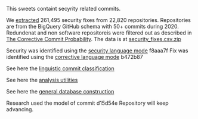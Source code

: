 This sweets containt secyrity related commits.

We [extracted](https://github.com/evidencebp/sweets/blob/main/security/code/security_fixes.sql) 261,495 security fixes from 22,820 repositories.
Repositories are from the BigQuery GitHub schema with 50+ commits during 2020.
Redundenat and non software repositoreis were filtered out as described in [The Corrective Commit Probability](https://arxiv.org/pdf/2007.10912.pdf).
The data is at [security_fixes.csv.zip](https://github.com/evidencebp/sweets/blob/main/security/data/security_fixes.csv.zip)

Security was identified using the [security language mode](https://github.com/evidencebp/commit-classification/blob/master/security_model.py) f8aaa7f 
Fix was identified using the [corrective language mode](https://github.com/evidencebp/commit-classification/blob/master/corrective_model.py)  b472b87 




See here the [linguistic commit classification](https://github.com/evidencebp/commit-classification)

See here the [analysis utilities](https://github.com/evidencebp/analysis_utils) 

See here the [general database construction](https://github.com/evidencebp/general) 

Research used the model of commit d15d54e
Repository will keep advancing.

